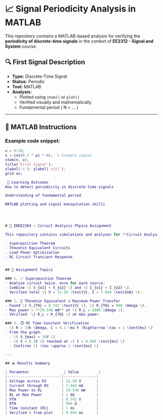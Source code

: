 # 📈 Signal Periodicity Analysis in MATLAB

This repository contains a MATLAB-based analysis for verifying the **periodicity of discrete-time signals** in the context of **EE2312 - Signal and System** course.


## 🔍 First Signal Description

- **Type:** Discrete-Time Signal
- **Status:** Periodic
- **Tool:** MATLAB
- **Analysis:**
  - Plotted using `stem()` or `plot()`
  - Verified visually and mathematically
  - Fundamental period \( N = ... \)

---

## 🔧 MATLAB Instructions

### Example code snippet:

```matlab
n = 0:20;
x = cos(0.4 * pi * n);  % Example signal
stem(n, x);
title('First Signal');
xlabel('n'); ylabel('x[n]');
grid on;

 🧠 Learning Outcomes
How to detect periodicity in discrete-time signals

Understanding of fundamental period

MATLAB plotting and signal manipulation skills




# 🧪 ENEE2304 – Circuit Analysis PSpice Assignment

This repository contains simulations and analyses for **Circuit Analysis (ENEE2304)** using **PSpice**, focusing on:

- Superposition Theorem
- Thevenin Equivalent Circuits
- Load Power Optimization
- RC Circuit Transient Response


## 🧠 Assignment Topics

### 1. ✅ Superposition Theorem
- Analyze circuit twice, once for each source.
- Combine \( V_{o1} + V_{o2} \) and \( I_{o1} + I_{o2} \).
- Verified total \( V = 15.50 \text{V}, I = 7.044 \text{mA} \).

### 2. 🔌 Thevenin Equivalent & Maximum Power Transfer
- Found \( V_{TH} = 8.742 \text{V} \), \( R_{TH} ≈ 990 \Omega \).
- Max power = **19.348 mW** at \( R_L = 1000 \Omega \).
- Verified: \( R_L = R_{TH} \) at max power.

### 3. ⏱️ RC Time Constant Verification
- \( R = 10k \Omega, C = 0.1 \mu F \Rightarrow \tau = 1 \text{ms} \)
- From the graph:
  - \( V_{max} = 10V \)
  - \( V = 6.3V \) reached at \( t = 0.994 \text{ms} \)
  - Confirms \( \tau \approx 1 \text{ms} \)

---

## 📊 Results Summary

| Parameter                | Value         |
|-------------------------|---------------|
| Voltage across R3       | 15.50 V       |
| Current through R3      | 7.044 mA      |
| Max Power to RL         | 19.348 mW     |
| RL at Max Power         | 1 kΩ          |
| VTH                     | 8.742 V       |
| RTH                     | 990 Ω         |
| Time Constant (RC)      | 1 ms          |
| Verified τ from plot    | 0.994 ms      |

